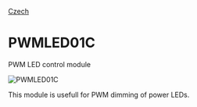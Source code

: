 
[Czech](./README.cs.md)
<!--- module --->
# PWMLED01C
<!--- Emodule --->

<!--- subtitle --->PWM LED control module<!--- Esubtitle --->

![PWMLED01C](/doc/img/PWMLED01C_top_big.jpg)

<!--- description --->This module is usefull for PWM dimming of power LEDs.<!--- Edescription --->
            